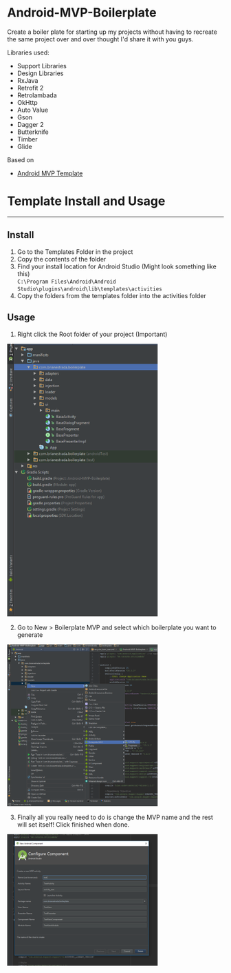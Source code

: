 # Android-MVP-Boilerplate
Create a boiler plate for starting up my projects without having to recreate the same project over and over thought I'd share it with you guys.

Libraries used:
- Support Libraries
- Design Libraries
- RxJava
- Retrofit 2
- Retrolambada
- OkHttp
- Auto Value
- Gson
- Dagger 2
- Butterknife
- Timber
- Glide

Based on
- [Android MVP Template](https://github.com/benoitletondor/Android-Studio-MVP-template)

# Template Install and Usage
---------------------------

## Install
1. Go to the Templates Folder in the project
2. Copy the contents of the folder
3. Find your install location for Android Studio (Might look something like this)  
`C:\Program Files\Android\Android Studio\plugins\android\lib\templates\activities`
4. Copy the folders from the templates folder into the activities folder

## Usage
1. Right click the Root folder of your project (Important)

<img src="https://raw.githubusercontent.com/BrianEstrada/Android-MVP-Boilerplate/master/screenshots/Screen1.png" width="350">

2. Go to New > Boilerplate MVP and select which boilerplate you want to generate

<img src="https://raw.githubusercontent.com/BrianEstrada/Android-MVP-Boilerplate/master/screenshots/Screen2.png" width="350">

3. Finally all you really need to do is change the MVP name and the rest will set itself! Click finished when done.

<img src="https://raw.githubusercontent.com/BrianEstrada/Android-MVP-Boilerplate/master/screenshots/Screen3.png" width="350">


